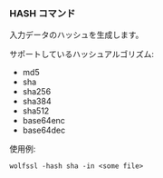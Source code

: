 ### HASH コマンド
入力データのハッシュを生成します。

サポートしているハッシュアルゴリズム: 

- md5
- sha
- sha256
- sha384
- sha512
- base64enc
- base64dec


使用例: 

```
wolfssl -hash sha -in <some file>
```